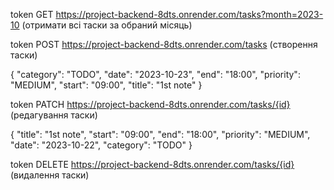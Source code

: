 token  GET https://project-backend-8dts.onrender.com/tasks?month=2023-10 (отримати всі таски за обраний місяць)

token  POST https://project-backend-8dts.onrender.com/tasks (створення таски)

{
    "category": "TODO",
    "date": "2023-10-23",
    "end": "18:00",
    "priority": "MEDIUM",
    "start": "09:00",
    "title": "1st note"
}

token  PATCH https://project-backend-8dts.onrender.com/tasks/{id} (редагування таски)

{
    "title": "1st note",
    "start": "09:00",
    "end": "18:00",
    "priority": "MEDIUM",
    "date": "2023-10-22",
    "category": "TODO"
}


token  DELETE https://project-backend-8dts.onrender.com/tasks/{id}   (видалення таски)